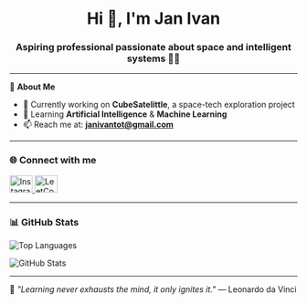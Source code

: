 <h1 align="center">Hi 👋, I'm Jan Ivan</h1>
<h3 align="center">Aspiring professional passionate about space and intelligent systems 🚀🤖</h3>

---

🌟 **About Me**

- 🔭 Currently working on **CubeSatelittle**, a space-tech exploration project  
- 🌱 Learning **Artificial Intelligence** & **Machine Learning**  
- 📫 Reach me at: **janivantot@gmail.com**

---

<h3 align="left">🌐 Connect with me</h3>
<p align="left">
  <a href="https://instagram.com/janvanmon" target="_blank">
    <img src="https://raw.githubusercontent.com/rahuldkjain/github-profile-readme-generator/master/src/images/icons/Social/instagram.svg" alt="Instagram" height="30" width="40" />
  </a>
  <a href="https://www.leetcode.com/janivan" target="_blank">
    <img src="https://raw.githubusercontent.com/rahuldkjain/github-profile-readme-generator/master/src/images/icons/Social/leet-code.svg" alt="LeetCode" height="30" width="40" />
  </a>
</p>

---

<h3 align="left">📊 GitHub Stats</h3>
<p align="left">
  <img src="https://github-readme-stats.vercel.app/api/top-langs?username=johnivn&show_icons=true&locale=en&layout=compact" alt="Top Languages" />
</p>

<p align="left">
  <img src="https://github-readme-stats.vercel.app/api?username=johnivn&show_icons=true&locale=en" alt="GitHub Stats" />
</p>

---

🌱 *"Learning never exhausts the mind, it only ignites it."* — Leonardo da Vinci
